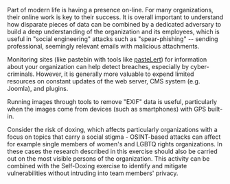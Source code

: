 
Part of modern life is having a presence on-line.  For many organizations, their online work is key to their success.  It is overall important to understand how disparate pieces of data can be combined by a dedicated adversary to build a deep understanding of the organization and its employees, which is useful in "social engineering" attacks such as  "spear-phishing" -- sending professional, seemingly relevant emails with malicious attachments.

Monitoring sites (like pastebin with tools like [pasteLert](http://www.andrewmohawk.com/pasteLert/)) for information about your organization can help detect breaches, especially by cyber-criminals. However, it is generally more valuable to expend limited resources on constant updates of the web server, CMS system (e.g. Joomla), and plugins.

Running images through tools to remove "EXIF" data is useful, particularly when the images come from devices (such as smartphones) with GPS built-in.

Consider the risk of doxing, which affects particularly organizations with a focus on topics that carry a social stigma - OSINT-based attacks can affect for example single members of women's and LGBTQ rights organizations. In these cases the research described in this exercise should also be carried out on the most visible persons of the organization. This activity can be combined with the Self-Doxing exercise to identify and mitigate vulnerabilities without intruding into team members' privacy.


